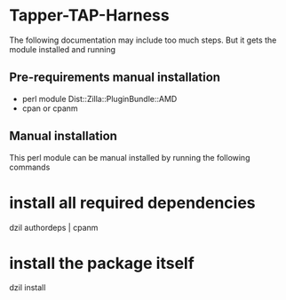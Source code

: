 Tapper-TAP-Harness
==================

The following documentation may include too much steps. But it gets the module installed and running

Pre-requirements manual installation
------------------------------------
* perl module Dist::Zilla::PluginBundle::AMD
* cpan or cpanm

Manual installation
-------------------
This perl module can be manual installed by running the following commands

# install all required dependencies
dzil authordeps | cpanm
# install the package itself
dzil install
